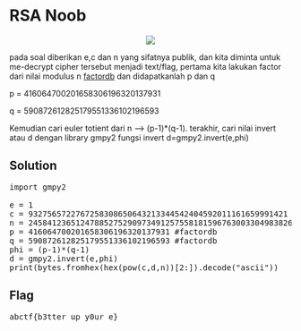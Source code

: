<h1>RSA Noob</h1>

<p align="center">
  <img src="https://github.com/enomarozi/RSA-CTF-Writeup/blob/master/RSA/Image/RSA%20Noob.png">
</p>
</p>
<p>pada soal diberikan e,c dan n yang sifatnya publik, dan kita diminta untuk me-decrypt cipher tersebut menjadi text/flag,
	pertama kita lakukan factor dari nilai modulus n <a href="factordb.com">factordb</a> dan didapatkanlah p dan q</p>
<p>p = 416064700201658306196320137931</p>
<p>q = 590872612825179551336102196593</p>
<p>Kemudian cari euler totient dari n --> (p-1)*(q-1). terakhir, 
	cari nilai invert atau d dengan library gmpy2 fungsi invert d=gmpy2.invert(e,phi)</p>

<b><h2>Solution</h2></b>
<pre>
import gmpy2

e = 1
c = 9327565722767258308650643213344542404592011161659991421
n = 245841236512478852752909734912575581815967630033049838269083
p = 416064700201658306196320137931 #factordb
q = 590872612825179551336102196593 #factordb
phi = (p-1)*(q-1) 
d = gmpy2.invert(e,phi)
print(bytes.fromhex(hex(pow(c,d,n))[2:]).decode("ascii"))
</pre>
<b><h2>Flag</h2></b>
<pre>abctf{b3tter_up_y0ur_e}</pre>
